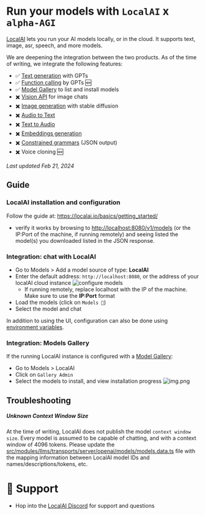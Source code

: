# Run your models with `LocalAI` x `alpha-AGI`

[LocalAI](https://localai.io) lets you run your AI models locally, or in the cloud. It supports text, image, asr, speech, and more models.

We are deepening the integration between the two products. As of the time of writing, we integrate the following features:

- ✅ [Text generation](https://localai.io/features/text-generation/) with GPTs
- ✅ [Function calling](https://localai.io/features/openai-functions/) by GPTs 🆕
- ✅ [Model Gallery](https://localai.io/models/) to list and install models
- ✖️ [Vision API](https://localai.io/features/gpt-vision/) for image chats
- ✖️ [Image generation](https://localai.io/features/image-generation) with stable diffusion
- ✖️ [Audio to Text](https://localai.io/features/audio-to-text/)
- ✖️ [Text to Audio](https://localai.io/features/text-to-audio/)
- ✖️ [Embeddings generation](https://localai.io/features/embeddings/)
- ✖️ [Constrained grammars](https://localai.io/features/constrained_grammars/) (JSON output)
- ✖️ Voice cloning 🆕

_Last updated Feb 21, 2024_

## Guide

### LocalAI installation and configuration

Follow the guide at: https://localai.io/basics/getting_started/

- verify it works by browsing to [http://localhost:8080/v1/models](http://localhost:8080/v1/models)
  (or the IP:Port of the machine, if running remotely) and seeing listed the model(s) you downloaded
  listed in the JSON response.

### Integration: chat with LocalAI

- Go to Models > Add a model source of type: **LocalAI**
- Enter the default address: `http://localhost:8080`, or the address of your localAI cloud instance
  ![configure models](pixels/config-localai-1-models.png)
  - If running remotely, replace localhost with the IP of the machine. Make sure to use the **IP:Port** format
- Load the models (click on `Models 🔄`)
- Select the model and chat

In addition to using the UI, configuration can also be done using
[environment variables](environment-variables.md).

### Integration: Models Gallery

If the running LocalAI instance is configured with a [Model Gallery](https://localai.io/models/):

- Go to Models > LocalAI
- Click on `Gallery Admin`
- Select the models to install, and view installation progress
  ![img.png](pixels/config-localai-2-gallery.png)

## Troubleshooting

##### Unknown Context Window Size

At the time of writing, LocalAI does not publish the model `context window size`.
Every model is assumed to be capable of chatting, and with a context window of 4096 tokens.
Please update the [src/modules/llms/transports/server/openai/models/models.data.ts](../src/modules/llms/server/openai/models/models.data.ts)
file with the mapping information between LocalAI model IDs and names/descriptions/tokens, etc.

# 🤝 Support

- Hop into the [LocalAI Discord](https://discord.gg/uJAeKSAGDy) for support and questions
<!-- - Hop into the [alpha-AGI Discord](https://discord.gg/MkH4qj2Jp9) for questions -->
<!-- - For alpha-AGI support, please open an issue in our [alpha-AGI issue tracker](https://bit.ly/agi-request) -->
